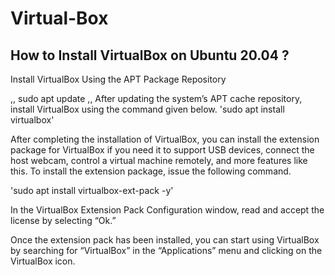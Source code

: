 # Virtual-Box
## How to Install VirtualBox on Ubuntu 20.04 ?

Install VirtualBox Using the APT Package Repository

,, sudo apt update ,,
After updating the system’s APT cache repository, install VirtualBox using the command given below.
'sudo apt install virtualbox'

After completing the installation of VirtualBox, you can install the extension package for VirtualBox if you need it to support USB devices, connect the host webcam, control a virtual machine remotely, and more features like this. To install the extension package, issue the following command.

'sudo apt install virtualbox-ext-pack -y'

In the VirtualBox Extension Pack Configuration window, read and accept the license by selecting “Ok.”

Once the extension pack has been installed, you can start using VirtualBox by searching for “VirtualBox” in the “Applications” menu and clicking on the VirtualBox icon.



